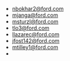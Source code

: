 - nbokhar2@ford.com
- mjanga@ford.com
- msturzl@ford.com
- tlo3@ford.com
- llazarec@ford.com
- jfost142@ford.com
- mtilley1@ford.com
-